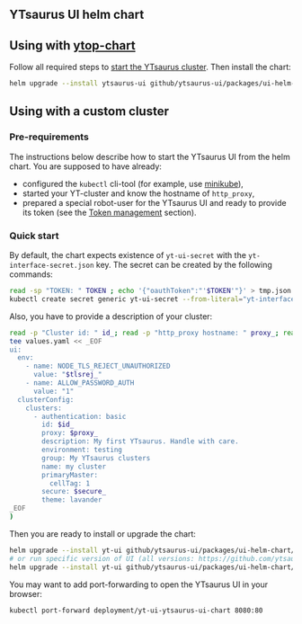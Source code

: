 ## YTsaurus UI helm chart

## Using with [ytop-chart](https://github.com/ytsaurus/ytsaurus-k8s-operator/pkgs/container/ytop-chart)


Follow all required steps to [start the YTsaurus cluster](https://ytsaurus.tech/docs/en/overview/try-yt#starting-ytsaurus-cluster1). Then install the chart:
```bash
helm upgrade --install ytsaurus-ui github/ytsaurus-ui/packages/ui-helm-chart/
```

## Using with a custom cluster

### Pre-requirements 

The instructions below describe how to start the YTsaurus UI from the helm chart. You are supposed to have already:
- configured the `kubectl` cli-tool (for example, use [minikube](https://minikube.sigs.k8s.io/docs/start/)),
- started your YT-cluster and know the hostname of `http_proxy`,
- prepared a special robot-user for the YTsaurus UI and ready to provide its token (see the [Token management](https://ytsaurus.tech/docs/user-guide/storage/auth) section).

### Quick start

By default, the chart expects existence of `yt-ui-secret` with the `yt-interface-secret.json` key. The secret can be created by the following commands:

```bash
read -sp "TOKEN: " TOKEN ; echo '{"oauthToken":"'$TOKEN'"}' > tmp.json
kubectl create secret generic yt-ui-secret --from-literal="yt-interface-secret.json=$(cat tmp.json)" && rm tmp.json
```

Also, you have to provide a description of your cluster:

```bash
read -p "Cluster id: " id_; read -p "http_proxy hostname: " proxy_; read -p "Use https [true/false]: " secure_; read -p "NODE_TLS_REJECT_UNAUTHORIZED [1/0]: " tlsrej_; (
tee values.yaml << _EOF
ui:
  env:
    - name: NODE_TLS_REJECT_UNAUTHORIZED
      value: "$tlsrej_"
    - name: ALLOW_PASSWORD_AUTH
      value: "1"
  clusterConfig:
    clusters:
      - authentication: basic
        id: $id_
        proxy: $proxy_
        description: My first YTsaurus. Handle with care.
        environment: testing
        group: My YTsaurus clusters
        name: my cluster
        primaryMaster:
          cellTag: 1
        secure: $secure_
        theme: lavander
_EOF
)
```

Then you are ready to install or upgrade the chart:

```bash
helm upgrade --install yt-ui github/ytsaurus-ui/packages/ui-helm-chart/ -f values.yaml
# or run specific version of UI (all versions: https://github.com/ytsaurus/ytsaurus-ui/pkgs/container/ui)
helm upgrade --install yt-ui github/ytsaurus-ui/packages/ui-helm-chart/ -f values.yaml --set ui.image.tag=1.60.1
```

You may want to add port-forwarding to open the YTsaurus UI in your browser:

```bash
kubectl port-forward deployment/yt-ui-ytsaurus-ui-chart 8080:80
```
